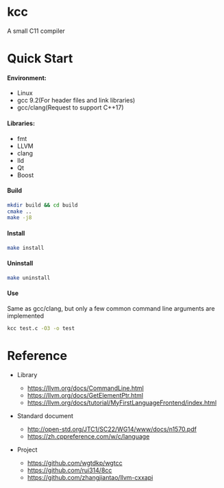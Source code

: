 # kcc

A small C11 compiler

# Quick Start

#### Environment:

* Linux
* gcc 9.2(For header files and link libraries)
* gcc/clang(Request to support C++17)

#### Libraries:

* fmt
* LLVM
* clang
* lld
* Qt
* Boost

#### Build

```bash
mkdir build && cd build
cmake ..
make -j8
```

#### Install

```bash
make install
```

#### Uninstall

```bash
make uninstall
```

#### Use

Same as gcc/clang, but only a few common command line arguments are implemented

```bash
kcc test.c -O3 -o test
```

# Reference
* Library
  * https://llvm.org/docs/CommandLine.html
  * https://llvm.org/docs/GetElementPtr.html
  * https://llvm.org/docs/tutorial/MyFirstLanguageFrontend/index.html

* Standard document
  * http://open-std.org/JTC1/SC22/WG14/www/docs/n1570.pdf 
  * https://zh.cppreference.com/w/c/language

* Project
  * https://github.com/wgtdkp/wgtcc
  * https://github.com/rui314/8cc
  * https://github.com/zhangjiantao/llvm-cxxapi
